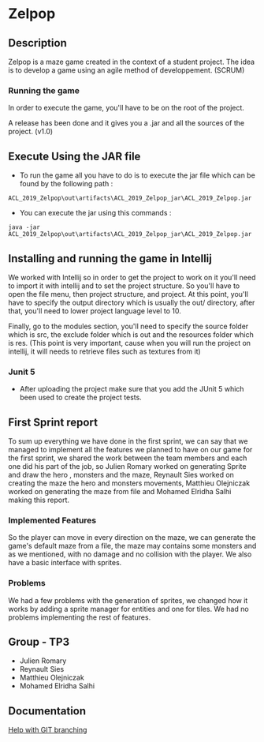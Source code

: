 # Zelpop

## Description

Zelpop is a maze game created in the context of a student project.
The idea is to develop a game using an agile method of developpement. (SCRUM)

### Running the game

In order to execute the game, you'll have to be on the root of the project.

A release has been done and it gives you a .jar and all the sources of the project. (v1.0)

## Execute Using the JAR file

- To run the game all you have to do is to execute the jar file which 
can be found by the following path :

```
ACL_2019_Zelpop\out\artifacts\ACL_2019_Zelpop_jar\ACL_2019_Zelpop.jar
```

- You can execute the jar using this commands :

```
java -jar ACL_2019_Zelpop\out\artifacts\ACL_2019_Zelpop_jar\ACL_2019_Zelpop.jar
```

## Installing and running the game in Intellij

We worked with Intellij so in order to get the project
to work on it you'll need to import it with intellij and to set
the project structure. So you'll have to open the file menu, then project structure,
and project. At this point, you'll have to specify the output directory which is usually
the out/ directory, after that, you'll need to lower project language level to 10.

Finally, go to the modules section, you'll need to specify the source folder which is src, 
the exclude folder which is out and the resources folder which is res. (This point is very important, 
cause when you will run the project on intellij, it will needs to retrieve files such as textures from it)

### Junit 5

- After uploading the project make sure that you add the JUnit 5 which been
used to create the project tests.


## First Sprint report

To sum up everything we have done in the first sprint, we can
say that we managed to implement all the features we planned
to have on our game for the first sprint, we shared the work
between the team members and each one did his part of the job, 
so Julien Romary worked on generating Sprite and draw the hero , 
monsters and the maze, Reynault Sies worked on creating the maze
the hero and monsters movements, Matthieu Olejniczak worked on 
generating the maze from file and Mohamed Elridha Salhi making
this report.


### Implemented Features

So the player can move in every direction on the maze, we can generate
the game's default maze from a file, the maze may contains some 
monsters and as we mentioned, with no damage and no collision
with the player. We also have a basic interface with sprites.


### Problems

We had a few problems with the generation of sprites, we changed how 
it works by adding a sprite manager for entities and one for tiles.
We had no problems implementing the rest of features.

## Group - TP3

- Julien Romary
- Reynault Sies
- Matthieu Olejniczak
- Mohamed Elridha Salhi


## Documentation

[Help with GIT branching](https://nvie.com/posts/a-successful-git-branching-model/)
